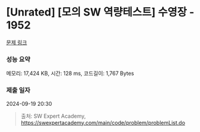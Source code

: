 # [Unrated] [모의 SW 역량테스트] 수영장 - 1952 

[문제 링크](https://swexpertacademy.com/main/code/problem/problemDetail.do?contestProbId=AV5PpFQaAQMDFAUq) 

### 성능 요약

메모리: 17,424 KB, 시간: 128 ms, 코드길이: 1,767 Bytes

### 제출 일자

2024-09-19 20:30



> 출처: SW Expert Academy, https://swexpertacademy.com/main/code/problem/problemList.do